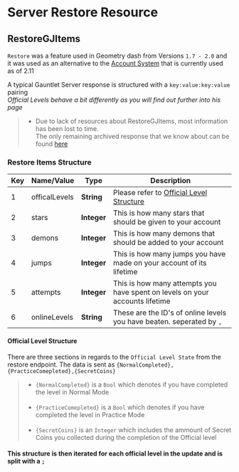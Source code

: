# Server Restore Resource

## RestoreGJItems

`Restore` was a feature used in Geometry dash from Versions `1.7 - 2.0` and it was used as an alternative to the [Account System](/topics/accounts.md) that is currently used as of 2.11

A typical Gauntlet Server response is structured with a `key:value:key:value` pairing  
*Official Levels behave a bit differently as you will find out further into his page*

> - Due to lack of resources about RestoreGJItems, most information has been lost to time.<br/>The only remaining archived response that we know about can be found [here](https://imgur.com/a/pPUu933)

### Restore Items Structure

| Key | Name/Value     | Type       |Description                           |
| --- | -------------- | ---------- | -------------------------------------|
| 1   | officalLevels  | **String** | Please refer to [Official Level Structure](/resources/server/restore?id=official-level-structure) |
| 2   | stars          | **Integer** | This is how many stars that should be given to your account  |
| 3   | demons         | **Integer** | This is how many demons that should be added to your account |
| 4   | jumps          | **Integer** | This is how many jumps you have made on your account of its lifetime|
| 5   | attempts       | **Integer** | This is how many attempts you have spent on levels on your accounts lifetime |
| 6   | onlineLevels   | **String** | These are the ID's of online levels you have beaten. seperated by `,` |

#### Official Level Structure

There are three sections in regards to the `Official Level State` from the restore endpoint. The data is sent as `{NormalCompleted},{PracticeComepleted},{SecretCoins}`

> - `{NormalCompleted}` is a `Bool` which denotes if you have completed the level in Normal Mode<br/><br/>
> - `{PracticeComepleted}` is a `Bool` which denotes if you have completed the level in Practice Mode<br/><br/>
> - `{SecretCoins}` is an `Integer` which includes the ammount of Secret Coins you collected during the completion of the Official level

**<h4/>This structure is then iterated for each official level in the update and is split with a `;`**

